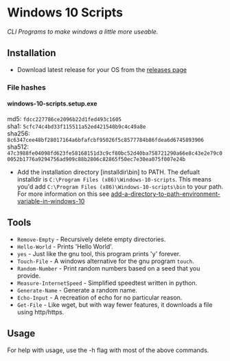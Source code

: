 <!--
Author: Aidan Neal <squidwardnose4507@gmail.com>
Maintainer: Aidan Neal 
Contact: https://discord.gg/8wBUFeGGYC (Discord)
License: (MIT)
-->

# Windows 10 Scripts

*CLI Programs to make windows a little more useable.*

## Installation

- Download latest release for your OS from the [releases page](https://github.com/El-Wumbus/windows-10-scripts/releases)

### File hashes

#### windows-10-scripts.setup.exe
md5: `fdcc227786ce2096b22d1fed493c1605`  
sha1: `5cfc74c4bd33f115511a52ed421540b9c4c49a8e`  
sha256: `8c6347cee48bf28017164a6bfafcbf95026f5c8577784b86fdea6d6745893906`  
sha512: `47c3988fe04098fd623fe58168151d3c9cf80bc52d40ba758721290a66e8c43e2e79c00052b1776a9294756ad909c88b2806c82865f50ec7e30ea075f007e24b`  

- Add the installation directory [installdir\bin] to PATH. The defualt installdir is `C:\Program Files (x86)\Windows-10-scripts`. This means you'd add `C:\Program Files (x86)\Windows-10-scripts\bin` to your path. For more information on this see [add-a-directory-to-path-environment-variable-in-windows-10](https://www.c-sharpcorner.com/article/add-a-directory-to-path-environment-variable-in-windows-10/)

## Tools

- `Remove-Empty` - Recursively delete empty directories.
- `Hello-World` - Prints 'Hello World'.
- `yes` - Just like the gnu tool, this program prints 'y' forever.
- `Touch-File` - A windows alternative for the gnu program `touch`.
- `Random-Number` - Print random numbers based on a seed that you provide.
- `Measure-InternetSpeed` - Simplified speedtest written in python.
- `Generate-Name` - Generate a random name.
- `Echo-Input` - A recreation of echo for no particular reason.
- `Get-File` - Like wget, but with way fewer features, it downloads a file using http/https.

## Usage

For help with usage, use the -h flag with most of the above commands.
